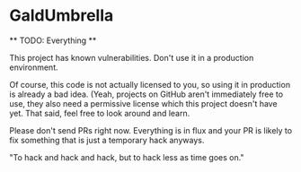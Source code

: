 GaldUmbrella
============

** TODO: Everything **

This project has known vulnerabilities. Don't use it in a production environment.

Of course, this code is not actually licensed to you, so using it in production
is already a bad idea. (Yeah, projects on GitHub aren't immediately free to use,
they also need a permissive license which this project doesn't have yet. That said,
feel free to look around and learn.

Please don't send PRs right now. Everything is in flux and your PR is likely to fix
something that is just a temporary hack anyways.

"To hack and hack and hack, but to hack less as time goes on."